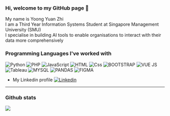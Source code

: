 ### Hi, welcome to my GitHub page 👋

My name is Yoong Yuan Zhi <br>
I am a Third Year Information Systems Student at Singapore Management University (SMU) <br>
I specialise in building AI tools to enable organisations to interact with their data more comprehensively


### Programming Languages I've worked with

<p>
  <img alt="Python" src="https://img.shields.io/badge/python-3670A0?style=for-the-badge&logo=python&logoColor=ffdd54" />
  <img alt="PHP" src="https://img.shields.io/badge/PHP-777BB4?style=for-the-badge&logo=php&logoColor=white" />
  <img alt="JavaScript" src="https://img.shields.io/badge/JavaScript-F7DF1E?logo=javascript&logoColor=white&style=for-the-badge" />
  <img alt="HTML" src="https://img.shields.io/badge/HTML-E34F26?logo=html5&logoColor=white&style=for-the-badge" />
  <img alt="Css" src="https://img.shields.io/badge/CSS-1572B6?logo=css3&logoColor=white&style=for-the-badge" />
  <img alt="BOOTSTRAP" src="https://img.shields.io/badge/Bootstrap-563D7C?style=for-the-badge&logo=bootstrap&logoColor=white" />
  <img alt="VUE JS" src="https://img.shields.io/badge/Vue%20js-35495E?style=for-the-badge&logo=vuedotjs&logoColor=4FC08D" />
  <img alt="Tableau" src="https://img.shields.io/badge/Tableau-E97627?style=for-the-badge&logo=Tableau&logoColor=white" />
  <img alt="MYSQL" src="https://img.shields.io/badge/MySQL-005C84?style=for-the-badge&logo=mysql&logoColor=white" />
  <img alt="PANDAS" src="https://img.shields.io/badge/Pandas-2C2D72?style=for-the-badge&logo=pandas&logoColor=white" />
  <img alt="FIGMA" src="https://img.shields.io/badge/Figma-F24E1E?style=for-the-badge&logo=figma&logoColor=white" />
</p>

- My Linkedin profile <a href="https://www.linkedin.com/in/yoongyuanzhi/"><img alt="Linkedin" src="https://img.shields.io/badge/linkedin-0077B5?logo=linkedin&logoColor=white&style=for-the-badge" /></a>

---

### Github stats

<img align="center" src="https://github-readme-stats.vercel.app/api?username=yoongyuanzhi&count_private=true&title_color=FD9047&icon_color=FD9047&text_color=0C2233&custom_title=Yuan+Zhi's+GitHub+Stats&show_icons=true" />
